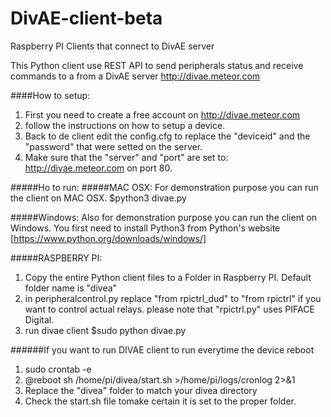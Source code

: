 # DivAE-client-beta
Raspberry PI Clients that connect to DivAE server

This Python client use REST API to send peripherals status and receive commands to a from a DivAE server http://divae.meteor.com

####How to setup:
1. First you need to create a free account on http://divae.meteor.com
2. follow the instructions on how to setup a device.
3. Back to de client edit the config.cfg to replace the "deviceid" and the "password" that were setted on the server.
4. Make sure that the "server" and "port" are set to: http://divae.meteor.com on port 80.

#####Ho to run:
#####MAC OSX:
For demonstration purpose you can run the client on MAC OSX.
$python3 divae.py

#####Windows:
Also for demonstration purpose you can run the client on Windows.
You first need to install Python3 from Python's website
[https://www.python.org/downloads/windows/]

#####RASPBERRY PI:
1. Copy the entire Python client files to a Folder in Raspberry PI. Default folder name is "divea"
2. in peripheralcontrol.py replace "from rpictrl_dud" to "from rpictrl" if you want to control actual relays.
please note that "rpictrl.py" uses PIFACE Digital.
3. run divae client
$sudo python divae.py

######If you want to run DIVAE client to run everytime the device reboot
1. sudo crontab -e
2. @reboot sh /home/pi/divea/start.sh >/home/pi/logs/cronlog 2>&1
3. Replace the "divea" folder to match your divea directory
4. Check the start.sh file tomake certain it is set to the proper folder.

